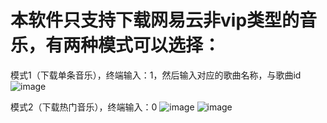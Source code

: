 # 本软件只支持下载网易云非vip类型的音乐，有两种模式可以选择：
模式1（下载单条音乐），终端输入：1，然后输入对应的歌曲名称，与歌曲id
![image](https://user-images.githubusercontent.com/27191574/145771256-6acae207-7f6a-4bc8-8b9a-f065328c436f.png)


模式2（下载热门音乐），终端输入：0
![image](https://user-images.githubusercontent.com/27191574/145771318-5e64d961-f2f4-487a-9297-4c4f43e165be.png)
![image](https://user-images.githubusercontent.com/27191574/145771403-2b5144a9-8dec-4eec-bd5b-5c4042b038ef.png)
